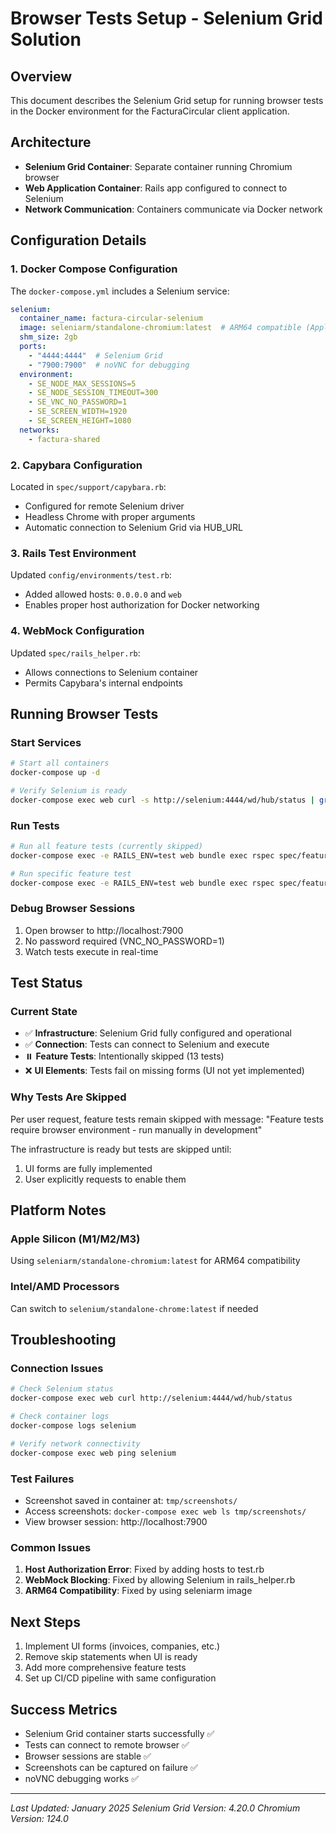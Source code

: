# Browser Tests Setup - Selenium Grid Solution

## Overview
This document describes the Selenium Grid setup for running browser tests in the Docker environment for the FacturaCircular client application.

## Architecture
- **Selenium Grid Container**: Separate container running Chromium browser
- **Web Application Container**: Rails app configured to connect to Selenium
- **Network Communication**: Containers communicate via Docker network

## Configuration Details

### 1. Docker Compose Configuration
The `docker-compose.yml` includes a Selenium service:

```yaml
selenium:
  container_name: factura-circular-selenium
  image: seleniarm/standalone-chromium:latest  # ARM64 compatible (Apple Silicon)
  shm_size: 2gb
  ports:
    - "4444:4444"  # Selenium Grid
    - "7900:7900"  # noVNC for debugging
  environment:
    - SE_NODE_MAX_SESSIONS=5
    - SE_NODE_SESSION_TIMEOUT=300
    - SE_VNC_NO_PASSWORD=1
    - SE_SCREEN_WIDTH=1920
    - SE_SCREEN_HEIGHT=1080
  networks:
    - factura-shared
```

### 2. Capybara Configuration
Located in `spec/support/capybara.rb`:
- Configured for remote Selenium driver
- Headless Chrome with proper arguments
- Automatic connection to Selenium Grid via HUB_URL

### 3. Rails Test Environment
Updated `config/environments/test.rb`:
- Added allowed hosts: `0.0.0.0` and `web`
- Enables proper host authorization for Docker networking

### 4. WebMock Configuration
Updated `spec/rails_helper.rb`:
- Allows connections to Selenium container
- Permits Capybara's internal endpoints

## Running Browser Tests

### Start Services
```bash
# Start all containers
docker-compose up -d

# Verify Selenium is ready
docker-compose exec web curl -s http://selenium:4444/wd/hub/status | grep ready
```

### Run Tests
```bash
# Run all feature tests (currently skipped)
docker-compose exec -e RAILS_ENV=test web bundle exec rspec spec/features

# Run specific feature test
docker-compose exec -e RAILS_ENV=test web bundle exec rspec spec/features/invoice_form_spec.rb
```

### Debug Browser Sessions
1. Open browser to http://localhost:7900
2. No password required (VNC_NO_PASSWORD=1)
3. Watch tests execute in real-time

## Test Status

### Current State
- ✅ **Infrastructure**: Selenium Grid fully configured and operational
- ✅ **Connection**: Tests can connect to Selenium and execute
- ⏸️ **Feature Tests**: Intentionally skipped (13 tests)
- ❌ **UI Elements**: Tests fail on missing forms (UI not yet implemented)

### Why Tests Are Skipped
Per user request, feature tests remain skipped with message:
"Feature tests require browser environment - run manually in development"

The infrastructure is ready but tests are skipped until:
1. UI forms are fully implemented
2. User explicitly requests to enable them

## Platform Notes

### Apple Silicon (M1/M2/M3)
Using `seleniarm/standalone-chromium:latest` for ARM64 compatibility

### Intel/AMD Processors
Can switch to `selenium/standalone-chrome:latest` if needed

## Troubleshooting

### Connection Issues
```bash
# Check Selenium status
docker-compose exec web curl http://selenium:4444/wd/hub/status

# Check container logs
docker-compose logs selenium

# Verify network connectivity
docker-compose exec web ping selenium
```

### Test Failures
- Screenshot saved in container at: `tmp/screenshots/`
- Access screenshots: `docker-compose exec web ls tmp/screenshots/`
- View browser session: http://localhost:7900

### Common Issues
1. **Host Authorization Error**: Fixed by adding hosts to test.rb
2. **WebMock Blocking**: Fixed by allowing Selenium in rails_helper.rb
3. **ARM64 Compatibility**: Fixed by using seleniarm image

## Next Steps
1. Implement UI forms (invoices, companies, etc.)
2. Remove skip statements when UI is ready
3. Add more comprehensive feature tests
4. Set up CI/CD pipeline with same configuration

## Success Metrics
- Selenium Grid container starts successfully ✅
- Tests can connect to remote browser ✅
- Browser sessions are stable ✅
- Screenshots can be captured on failure ✅
- noVNC debugging works ✅

---
*Last Updated: January 2025*
*Selenium Grid Version: 4.20.0*
*Chromium Version: 124.0*